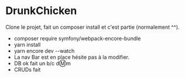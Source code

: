 # DrunkChicken

Clone le projet, fait un composer install et c'est partie (normalement ^^).
- composer require symfony/webpack-encore-bundle
- yarn install
- yarn encore dev --watch
- La nav Bar est en place hésite pas à la modifier.
- DB ok fait un b/c d:m:m
- CRUDs fait
